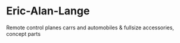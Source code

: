 # Eric-Alan-Lange
Remote control planes carrs and automobiles &amp; fullsize accessories, concept parts
